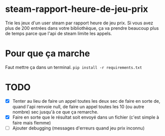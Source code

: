 # steam-rapport-heure-de-jeu-prix
Trie les jeux d'un user steam par rapport heure de jeu prix. Si vous avez plus de 200 entrées dans votre bibliothèque, ça va prendre beaucoup plus de temps parce que l'api de steam limite les appels.

# Pour que ça marche
Faut mettre ça dans un terminal.
``` pip install -r requirements.txt ```

# TODO
- [x] Tenter au lieu de faire un appel toutes les deux sec de faire en sorte de, quand l'api renvoie null, de faire un appel toutes les 10 (ou autre nombre) sec jusqu'à ce que ça remarche.
- [x] Faire en sorte que le résultat soit envoyé dans un fichier (c'est simple à faire mais flemme)
- [ ] Ajouter debugging (messages d'erreurs quand jeu prix inconnu)